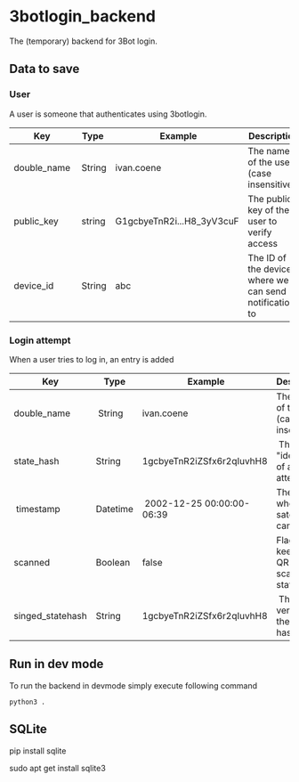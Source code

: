 # 3botlogin_backend
The (temporary) backend for 3Bot login.

## Data to save
### User
A user is someone that authenticates using 3botlogin.

| Key | Type | Example | Description |
| --- | --- | --- | --- |
| double_name | String | ivan.coene | The name of the user (case insensitive) | 
| public_key | string | G1gcbyeTnR2i...H8_3yV3cuF | The public key of the user to verify access |
| device_id | String | abc | The ID of the device where we can send notifications to | 


### Login attempt
When a user tries to log in, an entry is added

| Key | Type | Example | Description |
| --- | --- | --- | --- |
| double_name | String | ivan.coene | The name of the user (case insensitive) | 
| state_hash | String | 1gcbyeTnR2iZSfx6r2qIuvhH8 | The "identifier" of a login-attempt |
| timestamp | Datetime | 2002-12-25 00:00:00-06:39 | The time when this satehash came in |
| scanned | Boolean | false | Flag to keep the QR-scanned state |
| singed_statehash | String | 1gcbyeTnR2iZSfx6r2qIuvhH8 | The signed version of the state hash|

## Run in dev mode
To run the backend in devmode simply execute following command
```
python3 .
```
## SQLite

pip install sqlite 

sudo apt get install sqlite3
